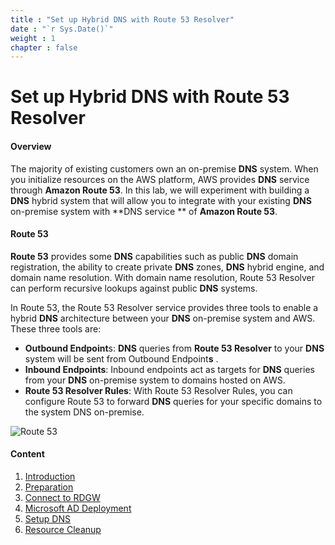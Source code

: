 ```yaml
---
title : "Set up Hybrid DNS with Route 53 Resolver"
date : "`r Sys.Date()`"
weight : 1
chapter : false
---
```


# Set up Hybrid DNS with Route 53 Resolver

#### Overview

The majority of existing customers own an on-premise **DNS** system. When you initialize resources on the AWS platform, AWS provides **DNS** service through **Amazon Route 53**. In this lab, we will experiment with building a **DNS** hybrid system that will allow you to integrate with your existing **DNS** on-premise system with **DNS service ** of **Amazon Route 53**.

#### Route 53

**Route 53** provides some **DNS** capabilities such as public **DNS** domain registration, the ability to create private **DNS** zones, **DNS** hybrid engine, and domain name resolution. With domain name resolution, Route 53 Resolver can perform recursive lookups against public **DNS** systems.

In Route 53, the Route 53 Resolver service provides three tools to enable a hybrid **DNS** architecture between your **DNS** on-premise system and AWS. These three tools are:

- **Outbound Endpoint**s: **DNS** queries from **Route 53 Resolver** to your **DNS** system will be sent from Outbound Endpoint**s** .
- **Inbound Endpoints**: Inbound endpoints act as targets for **DNS** queries from your **DNS** on-premise system to domains hosted on AWS.
- **Route 53 Resolver Rules**: With Route 53 Resolver Rules, you can configure Route 53 to forward **DNS** queries for your specific domains to the system DNS on-premise.

![Route 53](/images/icon.png?featherlight=false&width=10pc)

#### Content

1. [Introduction](1-introduce/)
2. [Preparation](2-prerequiste/)
3. [Connect to RDGW](3-connecttordgw/)
4. [Microsoft AD Deployment](4-setupad/)
5. [Setup DNS](5-setupyridDNS/)
6. [Resource Cleanup](6-cleanup/)